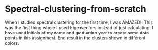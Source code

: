 # Spectral-clustering-from-scratch
When I studied spectral clustering for the first time, I was AMAZED!! This was the first thing where I used Eigenvectors instead of just calculating. I have used Initials of my name and graduation year to create some data points in this assignment. End result in the clusters shown in different colors.

